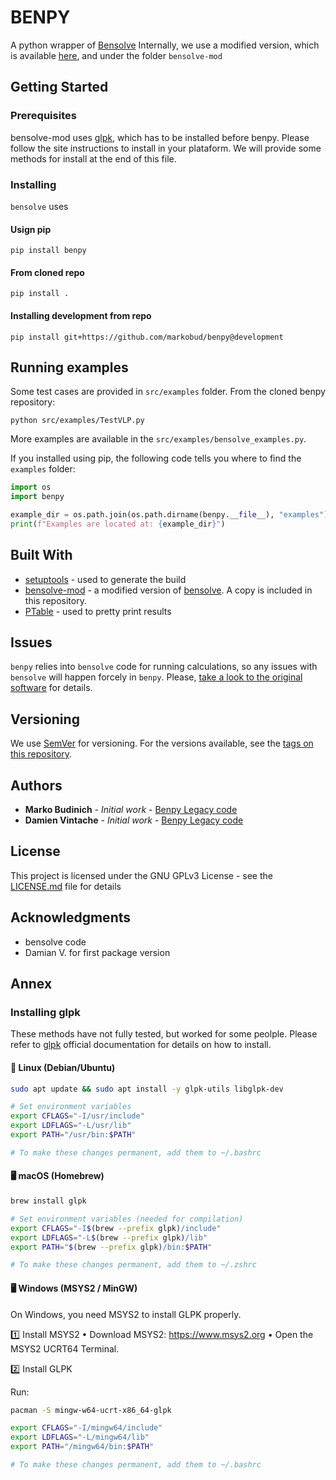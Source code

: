 # BENPY

A python wrapper of [Bensolve](http://www.bensolve.org/)
Internally, we use a modified version, which is available [here](https://gitlab.univ-nantes.fr/mbudinich/bensolve-mod), and under the folder `bensolve-mod`

## Getting Started

### Prerequisites

bensolve-mod uses [glpk](https://www.gnu.org/software/glpk/), which has to be installed before benpy. Please follow the site instructions to install in your plataform. We will provide some methods for install at the end of this file.


### Installing

`bensolve` uses 

#### Usign pip

```
pip install benpy
```

#### From cloned repo

```
pip install .
```

#### Installing development from repo

```
pip install git+https://github.com/markobud/benpy@development  

```

## Running examples

Some test cases are provided in `src/examples` folder. From the cloned benpy repository:

```
python src/examples/TestVLP.py
```

More examples are available in the `src/examples/bensolve_examples.py`.

If you installed using pip, the following code tells you where to find the `examples` folder:

```python
import os
import benpy

example_dir = os.path.join(os.path.dirname(benpy.__file__), "examples")
print(f"Examples are located at: {example_dir}")
```


## Built With

* [setuptools](https://pypi.python.org/pypi/setuptools) - used to generate the build
* [bensolve-mod](https://gitlab.univ-nantes.fr/mbudinich/bensolve-mod) - a modified version of [bensolve](http://www.bensolve.org/). A copy is included in this repository.
* [PTable](https://pypi.python.org/pypi/PTable/0.9.0)  - used to pretty print results

## Issues

`benpy` relies into `bensolve` code for running calculations, so any issues with `bensolve` will happen forcely in `benpy`. Please, [take a look to the original software](http://www.bensolve.org/) for details.

## Versioning

We use [SemVer](http://semver.org/) for versioning. For the versions available, see the [tags on this repository](https://github.com/markobud/benpy/releases).

## Authors

* **Marko Budinich** - *Initial work* - [Benpy Legacy code](https://gitlab.univ-nantes.fr/mbudinich/benpy)
* **Damien Vintache** - *Initial work* - [Benpy Legacy code](https://gitlab.univ-nantes.fr/mbudinich/benpy)

## License

This project is licensed under the GNU GPLv3 License - see the [LICENSE.md](https://github.com/markobud/benpy/blob/master/LICENSE.md) file for details

## Acknowledgments

* bensolve code
* Damian V. for first package version

## Annex

### Installing glpk

These methods have not fully tested, but worked for some peolple. Please refer to [glpk](https://www.gnu.org/software/glpk/) official documentation for details on how to install.

#### 🐧 Linux (Debian/Ubuntu)
```sh
sudo apt update && sudo apt install -y glpk-utils libglpk-dev

# Set environment variables
export CFLAGS="-I/usr/include"
export LDFLAGS="-L/usr/lib"
export PATH="/usr/bin:$PATH"

# To make these changes permanent, add them to ~/.bashrc
```

#### 🖥 macOS (Homebrew)

```sh
brew install glpk

# Set environment variables (needed for compilation)
export CFLAGS="-I$(brew --prefix glpk)/include"
export LDFLAGS="-L$(brew --prefix glpk)/lib"
export PATH="$(brew --prefix glpk)/bin:$PATH"

# To make these changes permanent, add them to ~/.zshrc
```

#### 🖥 Windows (MSYS2 / MinGW)

On Windows, you need MSYS2 to install GLPK properly.

1️⃣ Install MSYS2
	•	Download MSYS2: https://www.msys2.org
	•	Open the MSYS2 UCRT64 Terminal.

2️⃣ Install GLPK

Run:

```sh
pacman -S mingw-w64-ucrt-x86_64-glpk
```

```sh
export CFLAGS="-I/mingw64/include"
export LDFLAGS="-L/mingw64/lib"
export PATH="/mingw64/bin:$PATH"

# To make these changes permanent, add them to ~/.bashrc
```
